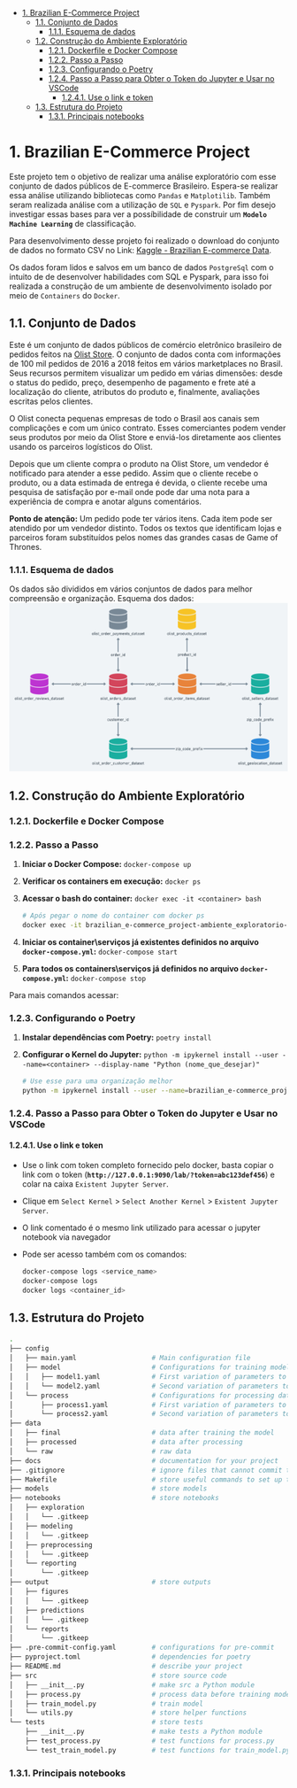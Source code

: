 - [1. Brazilian E-Commerce Project](#1-brazilian-e-commerce-project)
  - [1.1. Conjunto de Dados](#11-conjunto-de-dados)
    - [1.1.1. Esquema de dados](#111-esquema-de-dados)
  - [1.2. Construção do Ambiente Exploratório](#12-construção-do-ambiente-exploratório)
    - [1.2.1. Dockerfile e Docker Compose](#121-dockerfile-e-docker-compose)
    - [1.2.2. Passo a Passo](#122-passo-a-passo)
    - [1.2.3. Configurando o Poetry](#123-configurando-o-poetry)
    - [1.2.4. Passo a Passo para Obter o Token do Jupyter e Usar no VSCode](#124-passo-a-passo-para-obter-o-token-do-jupyter-e-usar-no-vscode)
      - [1.2.4.1. Use o link e token](#1241-use-o-link-e-token)
  - [1.3. Estrutura do Projeto](#13-estrutura-do-projeto)
    - [1.3.1. Principais notebooks](#131-principais-notebooks)


# 1. Brazilian E-Commerce Project

Este projeto tem o objetivo de realizar uma análise exploratório com esse conjunto de dados públicos de E-commerce Brasileiro.
Espera-se realizar essa análise utilizando bibliotecas como `Pandas` e `Matplotilib`.
Também seram realizada análise com a utilização de `SQL` e `Pyspark`.
Por fim desejo investigar essas bases para ver a possíbilidade de construir um **`Modelo Machine Learning`** de classificação.

Para desenvolvimento desse projeto foi realizado o download do conjunto de dados no formato CSV no Link: [Kaggle - Brazilian E-commerce Data](https://www.kaggle.com/datasets/olistbr/brazilian-ecommerce/data).

Os dados foram lidos e salvos em um banco de dados `PostgreSql` com o intuito de de desenvolver habilidades com SQL e Pyspark, para isso foi realizada a construção de um ambiente de desenvolvimento isolado por meio de ``Containers`` do ``Docker``.


## 1.1. Conjunto de Dados

Este é um conjunto de dados públicos de comércio eletrônico brasileiro de pedidos feitos na [Olist Store](https://www.olist.com/). O conjunto de dados conta com informações de 100 mil pedidos de 2016 a 2018 feitos em vários marketplaces no Brasil. Seus recursos permitem visualizar um pedido em várias dimensões: desde o status do pedido, preço, desempenho de pagamento e frete até a localização do cliente, atributos do produto e, finalmente, avaliações escritas pelos clientes.

O Olist conecta pequenas empresas de todo o Brasil aos canais sem complicações e com um único contrato. Esses comerciantes podem vender seus produtos por meio da Olist Store e enviá-los diretamente aos clientes usando os parceiros logísticos do Olist.

Depois que um cliente compra o produto na Olist Store, um vendedor é notificado para atender a esse pedido. Assim que o cliente recebe o produto, ou a data estimada de entrega é devida, o cliente recebe uma pesquisa de satisfação por e-mail onde pode dar uma nota para a experiência de compra e anotar alguns comentários.

**Ponto de atenção:** Um pedido pode ter vários itens.
Cada item pode ser atendido por um vendedor distinto.
Todos os textos que identificam lojas e parceiros foram substituídos pelos nomes das grandes casas de Game of Thrones.

### 1.1.1. Esquema de dados

Os dados são divididos em vários conjuntos de dados para melhor compreensão e organização.
Esquema dos dados:
![Esquema de Dados](data\archive\Esquema_dados.png)

## 1.2. Construção do Ambiente Exploratório


### 1.2.1. Dockerfile e Docker Compose

### 1.2.2. Passo a Passo

1. **Iniciar o Docker Compose:** `docker-compose up`
2. **Verificar os containers em execução:** `docker ps`
3. **Acessar o bash do container:** `docker exec -it <container> bash`

    ```bash
    # Após pegar o nome do container com docker ps
    docker exec -it brazilian_e-commerce_project-ambiente_exploratorio-1 bash
    ```

4. **Iniciar os container\serviços já existentes definidos no arquivo `docker-compose.yml`:** `docker-compose start`
5. **Para todos os containers\serviços já definidos no arquivo `docker-compose.yml`:** `docker-compose stop`

Para mais comandos acessar: 

### 1.2.3. Configurando o Poetry

1. **Instalar dependências com Poetry:** `poetry install`
2. **Configurar o Kernel do Jupyter:** ```python -m ipykernel install --user --name=<container> --display-name "Python (nome_que_desejar)"```

    ```bash
    # Use esse para uma organização melhor
    python -m ipykernel install --user --name=brazilian_e-commerce_project-ambiente_exploratorio-1 --display-name "ambiente_brazilian"
    ```

### 1.2.4. Passo a Passo para Obter o Token do Jupyter e Usar no VSCode

#### 1.2.4.1. Use o link e token

- Use o link com token completo fornecido pelo docker, basta copiar o link com o token (**`http://127.0.0.1:9090/lab/?token=abc123def456`**) e colar na caixa `Existent Jupyter Server`.

- Clique em `Select Kernel` > `Select Another Kernel` > `Existent Jupyter Server`.

- O link comentado é o mesmo link utilizado para acessar o jupyter notebook via navegador

- Pode ser acesso também com os comandos:
  
    ```bash
    docker-compose logs <service_name>
    docker-compose logs
    docker logs <container_id>
    ```

## 1.3. Estrutura do Projeto

```bash
.
├── config                      
│   ├── main.yaml                   # Main configuration file
│   ├── model                       # Configurations for training model
│   │   ├── model1.yaml             # First variation of parameters to train model
│   │   └── model2.yaml             # Second variation of parameters to train model
│   └── process                     # Configurations for processing data
│       ├── process1.yaml           # First variation of parameters to process data
│       └── process2.yaml           # Second variation of parameters to process data
├── data            
│   ├── final                       # data after training the model
│   ├── processed                   # data after processing
│   └── raw                         # raw data
├── docs                            # documentation for your project
├── .gitignore                      # ignore files that cannot commit to Git
├── Makefile                        # store useful commands to set up the environment
├── models                          # store models
├── notebooks                       # store notebooks
│   ├── exploration
│   │   └── .gitkeep
│   ├── modeling
│   │   └── .gitkeep
│   ├── preprocessing
│   │   └── .gitkeep
│   └── reporting
│       └── .gitkeep
├── output                          # store outputs
│   ├── figures
│   │   └── .gitkeep
│   ├── predictions
│   │   └── .gitkeep
│   └── reports
│       └── .gitkeep
├── .pre-commit-config.yaml         # configurations for pre-commit
├── pyproject.toml                  # dependencies for poetry
├── README.md                       # describe your project
├── src                             # store source code
│   ├── __init__.py                 # make src a Python module 
│   ├── process.py                  # process data before training model
│   ├── train_model.py              # train model
│   └── utils.py                    # store helper functions
└── tests                           # store tests
    ├── __init__.py                 # make tests a Python module 
    ├── test_process.py             # test functions for process.py
    └── test_train_model.py         # test functions for train_model.py
```

### 1.3.1. Principais notebooks

